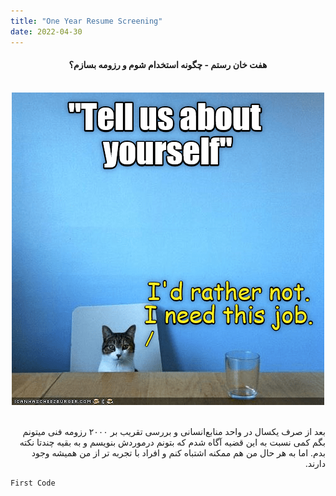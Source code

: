 ```yaml
---
title: "One Year Resume Screening"
date: 2022-04-30
---
```

<div dir='rtl' align="center">
  <h4>هفت خان رستم - چگونه استخدام شوم و رزومه بسازم؟</h4>
  <br>
  <img alt="interview" src="https://raw.githubusercontent.com/M-b850/M-b850/main/media/5dz0ve5txzyg.png">
</div>
<br>
<p dir='rtl' align='right'>
بعد از صرف یکسال در واحد منابع‌انسانی و بررسی تقریب بر ۲۰۰۰ رزومه فنی میتونم بگم کمی نسبت به این قضیه آگاه شدم که بتونم درموردش بنویسم و به بقیه چندتا نکته بدم.
اما به هر حال من هم ممکنه اشتباه کنم و افراد با تجربه تر از من همیشه وجود دارند.
</p>

`````
First Code
`````
